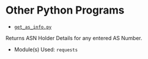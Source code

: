 # Other Python Programs

- [`get_as_info.py`](get_as_info.py)

Returns ASN Holder Details for any entered AS Number.
- Module(s) Used: `requests`
